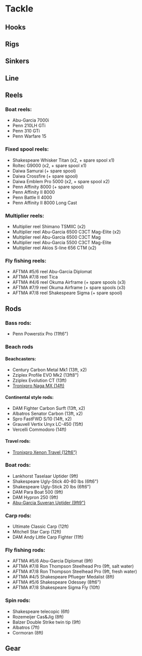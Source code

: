 # Tackle

## Hooks

## Rigs

## Sinkers

## Line

## Reels

### Boat reels:

* Abu-Garcia 7000i
* Penn 210LH GTi
* Penn 310 GTi
* Penn Warfare 15

### Fixed spool reels:

* Shakespeare Whisker Titan (x2, + spare spool x1)
* Roltec G9000 (x2, + spare spool x1)
* Daiwa Samurai (+ spare spool)
* Daiwa Crossfire (+ spare spool)
* Daiwa Emblem Pro 5000 (x2, + spare spool x2)
* Penn Affinity 8000 (+ spare spool)
* Penn Affinity II 8000
* Penn Battle II 4000
* Penn Affinity II 8000 Long Cast

### Multiplier reels:

* Multiplier reel Shimano TSMIIC (x2)
* Multiplier reel Abu-Garcia 6500 C3CT Mag-Elite (x2)
* Multiplier reel Abu-Garcia 6500 C3CT Mag
* Multiplier reel Abu-Garcia 5500 C3CT Mag-Elite
* Multiplier reel Akios S-line 656 CTM (x2)

### Fly fishing reels:

* AFTMA #5/6 reel Abu-Garcia Diplomat
* AFTMA #7/8 reel Tica
* AFTMA #4/6 reel Okuma Airframe (+ spare spools (x3)
* AFTMA #7/9 reel Okuma Airframe (+ spare spools (x3)
* AFTMA #7/8 reel Shakespeare Sigma (+ spare spool)

## Rods

### Bass rods:

* Penn Powerstix Pro (11ft6")

### Beach rods

#### Beachcasters:

* Century Carbon Metal Mk1 (13ft, x2)
* Zziplex Profile EVO Mk2 (13ft8")
* Zziplex Evolution CT (13ft)
* [Tronixpro Naga MX (14ft)](rods/Rods_Tronixpro_Naga_MX.md)

#### Continental style rods:

* DAM Fighter Carbon Surft (13ft, x2)
* Albatros Senator Carbon (13ft, x2)
* Spro FastFWD S/10 (14ft, x2)
* Grauvell Vertix Unyx LC-450 (15ft)
* Vercelli Commodoro (14ft)

#### Travel rods:

* [Tronixpro Xenon Travel (12ft6")](rods/Rods_Tronixpro_Xenon_Travel.md)

### Boat rods:

* Lankhorst Taselaar Uptider (9ft)
* Shakespeare Ugly-Stick 40-80 lbs (6ft6")
* Shakespeare Ugly-Stick 20 lbs (6ft6")
* DAM Para Boat 500 (9ft)
* DAM Hypron 250 (9ft)
* [Abu-Garcia Suveran Uptider (9ft9")](rods/Rods_Abu_Suveran_Uptide.md)

### Carp rods:

* Ultimate Classic Carp (12ft)
* Mitchell Star Carp (12ft)
* DAM Andy Little Carp Fighter (11ft)

### Fly fishing rods:

* AFTMA #5/6 Abu-Garcia Diplomat (9ft)
* AFTMA #7/8 Ron Thompson Steelhead Pro (9ft, salt water)
* AFTMA #7/8 Ron Thompson Steelhead Pro (9ft, fresh water)
* AFTMA #4/5 Shakespeare Pflueger Medalist (8ft)
* AFTMA #5/6 Shakespeare Odessey (8ft6")
* AFTMA #7/8 Shakespeare Sigma Fly (10ft)

### Spin rods:

* Shakespeare telecopic (6ft)
* Rozemeijer Cas&Jig (8ft)
* Balzer Double Strike twin tip (9ft)
* Albatros (7ft)
* Cormoran (8ft)

## Gear

